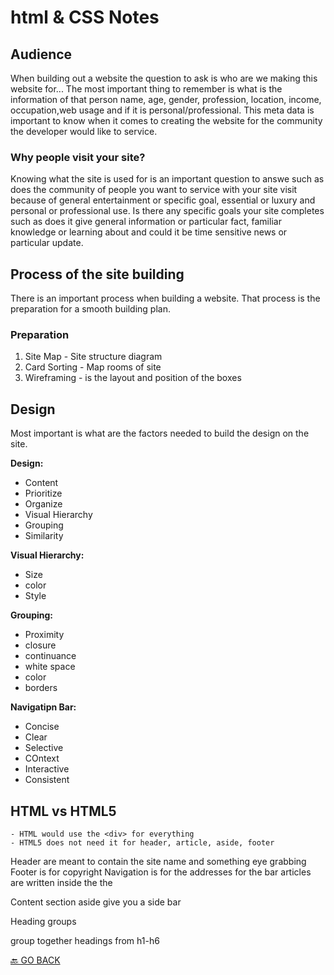 # html & CSS Notes

## Audience
When building out a website the question to ask is who are we making this website for... The most important thing to remember is what is the information of that person name, age, gender, profession, location, income, occupation,web usage and if it is personal/professional. This meta data is important to know when it comes to creating the website for the community the developer would like to service.

### Why people visit your site?
Knowing what the site is used for is an important question to answe such as does the community of people you want to service with your site visit because of general entertainment or specific goal, essential or luxury and personal or professional use. Is there any specific goals your site completes such as does it give general information or particular fact, familiar knowledge or learning about
and could it be time sensitive news or particular update.

## Process of the site building
There is an important process when building a website. That process is the preparation for a smooth building plan.

### Preparation
1. Site Map - Site structure diagram
1. Card Sorting - Map rooms of site
1. Wireframing - is the layout and position of the boxes


## Design
Most important is what are the factors needed to build the design on the site.

**Design:**
* Content
* Prioritize
* Organize
* Visual Hierarchy
* Grouping
* Similarity

**Visual Hierarchy:**
* Size
* color
* Style

**Grouping:**
* Proximity
* closure
* continuance
* white space
* color
* borders

**Navigatipn Bar:**
* Concise
* Clear
* Selective
* COntext
* Interactive
* Consistent

## HTML vs HTML5
	- HTML would use the <div> for everything
	- HTML5 does not need it for header, article, aside, footer

Header are meant to contain the site name and something eye grabbing
Footer is for copyright
Navigation is for the addresses for the bar
articles are written inside the the **<div>** Content section
aside give you a side bar

Heading groups <hgroup> group together headings from h1-h6
<section>



[🔙 GO BACK](README.md)